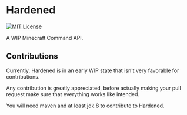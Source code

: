 # Hardened
[![MIT License](https://img.shields.io/badge/license-MIT-blue)](LICENSE)

A WIP Minecraft Command API.

## Contributions

Currently, Hardened is in an early WIP state that isn't very favorable for contributions.

Any contribution is greatly appreciated, before actually making your pull request make sure that everything works like intended.

You will need maven and at least jdk 8 to contribute to Hardened.